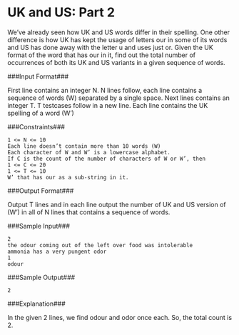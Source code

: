UK and US: Part 2
==================
We’ve already seen how UK and US words differ in their spelling. One other difference is how UK has kept the usage of letters our in some of its words and US has done away with the letter u and uses just or. Given the UK format of the word that has our in it, find out the total number of occurrences of both its UK and US variants in a given sequence of words.

###Input Format###

First line contains an integer N. N lines follow, each line contains a sequence of words (W) separated by a single space.
Next lines contains an integer T. T testcases follow in a new line. Each line contains the UK spelling of a word (W’)

###Constraints###

```
1 <= N <= 10
Each line doesn’t contain more than 10 words (W)
Each character of W and W’ is a lowercase alphabet.
If C is the count of the number of characters of W or W’, then
1 <= C <= 20
1 <= T <= 10
W’ that has our as a sub-string in it.
```

###Output Format###

Output T lines and in each line output the number of UK and US version of (W’) in all of N lines that contains a sequence of words.

###Sample Input###

```
2
the odour coming out of the left over food was intolerable
ammonia has a very pungent odor
1
odour
```

###Sample Output###

```
2
```

###Explanation###

In the given 2 lines, we find odour and odor once each. So, the total count is 2.